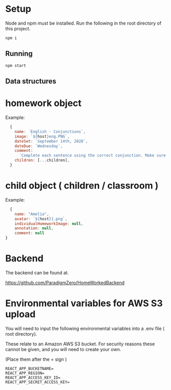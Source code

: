# Setup

Node and npm must be installed. Run the following in the root directory of this project.

`npm i`

## Running

`npm start`

## Data structures

# homework object

Example:

```javascript
  {
    name: `English - Conjunctions`,
    image: `${host}eng.PNG`,
    dateSet: `September 14th, 2020`,
    dateDue: `Wednesday`,
    comment:
      `Complete each sentence using the correct conjunction. Make sure to read the sentences carefully as you will be using them in class later this week.`,
    children: [...children],
  }
```

# child object ( children / classroom )

Example:

```javascript
  {
    name: "Amelia",
    avatar: `${host}1.png`,
    individualHomeworkImage: null,
    annotation: null,
    comment: null
}
```
# Backend

The backend can be found at.

https://github.com/ParadigmZero/HomeWorkedBackend

# Environmental variables for AWS S3 upload

You will need to input the following environmental variables into a .env file ( root directory).

These relate to an Amazon AWS S3 bucket. For security reasons these cannot be given, and you will need to create your own.

(Place them after the = sign )

```
REACT_APP_BUCKETNAME=
REACT_APP_REGION=
REACT_APP_ACCESS_KEY_ID=
REACT_APP_SECRET_ACCESS_KEY=
```

